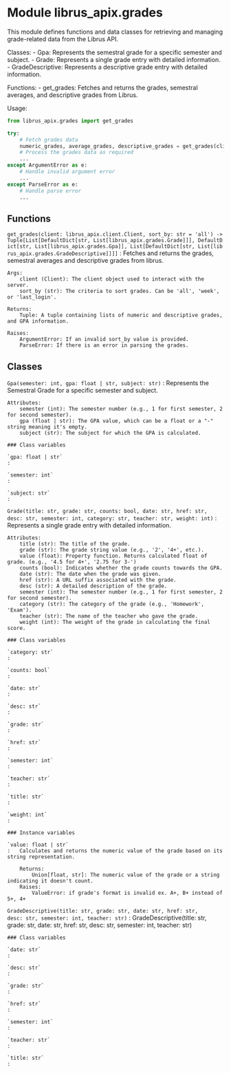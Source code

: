 Module librus_apix.grades
=========================
This module defines functions and data classes for retrieving and managing grade-related data from the Librus API.

Classes:
    - Gpa: Represents the semestral grade for a specific semester and subject.
    - Grade: Represents a single grade entry with detailed information.
    - GradeDescriptive: Represents a descriptive grade entry with detailed information.

Functions:
    - get_grades: Fetches and returns the grades, semestral averages, and descriptive grades from Librus.

Usage:
```python
from librus_apix.grades import get_grades

try:
    # Fetch grades data
    numeric_grades, average_grades, descriptive_grades = get_grades(client, sort_by="all")
    # Process the grades data as required
    ...
except ArgumentError as e:
    # Handle invalid argument error
    ...
except ParseError as e:
    # Handle parse error
    ...
```

Functions
---------

    
`get_grades(client: librus_apix.client.Client, sort_by: str = 'all') ‑> Tuple[List[DefaultDict[str, List[librus_apix.grades.Grade]]], DefaultDict[str, List[librus_apix.grades.Gpa]], List[DefaultDict[str, List[librus_apix.grades.GradeDescriptive]]]]`
:   Fetches and returns the grades, semestral averages and descriptive grades from librus.
    
    Args:
        client (Client): The client object used to interact with the server.
        sort_by (str): The criteria to sort grades. Can be 'all', 'week', or 'last_login'.
    
    Returns:
        Tuple: A tuple containing lists of numeric and descriptive grades, and GPA information.
    
    Raises:
        ArgumentError: If an invalid sort_by value is provided.
        ParseError: If there is an error in parsing the grades.

Classes
-------

`Gpa(semester: int, gpa: float | str, subject: str)`
:   Represents the Semestral Grade for a specific semester and subject.
    
    Attributes:
        semester (int): The semester number (e.g., 1 for first semester, 2 for second semester).
        gpa (float | str): The GPA value, which can be a float or a "-" string meaning it's empty.
        subject (str): The subject for which the GPA is calculated.

    ### Class variables

    `gpa: float | str`
    :

    `semester: int`
    :

    `subject: str`
    :

`Grade(title: str, grade: str, counts: bool, date: str, href: str, desc: str, semester: int, category: str, teacher: str, weight: int)`
:   Represents a single grade entry with detailed information.
    
    Attributes:
        title (str): The title of the grade.
        grade (str): The grade string value (e.g., '2', '4+', etc.).
        value (float): Property function. Returns calculated float of grade. (e.g., '4.5 for 4+', '2.75 for 3-')
        counts (bool): Indicates whether the grade counts towards the GPA.
        date (str): The date when the grade was given.
        href (str): A URL suffix associated with the grade.
        desc (str): A detailed description of the grade.
        semester (int): The semester number (e.g., 1 for first semester, 2 for second semester).
        category (str): The category of the grade (e.g., 'Homework', 'Exam').
        teacher (str): The name of the teacher who gave the grade.
        weight (int): The weight of the grade in calculating the final score.

    ### Class variables

    `category: str`
    :

    `counts: bool`
    :

    `date: str`
    :

    `desc: str`
    :

    `grade: str`
    :

    `href: str`
    :

    `semester: int`
    :

    `teacher: str`
    :

    `title: str`
    :

    `weight: int`
    :

    ### Instance variables

    `value: float | str`
    :   Calculates and returns the numeric value of the grade based on its string representation.
        
        Returns:
            Union[float, str]: The numeric value of the grade or a string indicating it doesn't count.
        Raises:
            ValueError: if grade's format is invalid ex. A+, B+ instead of 5+, 4+

`GradeDescriptive(title: str, grade: str, date: str, href: str, desc: str, semester: int, teacher: str)`
:   GradeDescriptive(title: str, grade: str, date: str, href: str, desc: str, semester: int, teacher: str)

    ### Class variables

    `date: str`
    :

    `desc: str`
    :

    `grade: str`
    :

    `href: str`
    :

    `semester: int`
    :

    `teacher: str`
    :

    `title: str`
    :